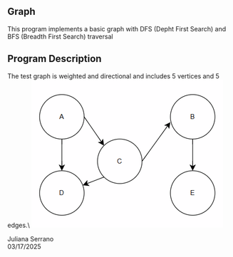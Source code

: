 ## Graph

This program implements a basic graph with DFS (Depht First Search) and BFS (Breadth First Search) traversal

## Program Description

The test graph is weighted and directional and includes 5 vertices and 5 edges.\ <img title="Test Graph" alt="Test Graph Diagram" src="Graph\Graph_Diagram.png">

Juliana Serrano\
03/17/2025